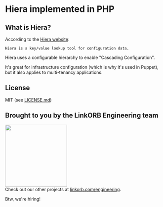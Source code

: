 Hiera implemented in PHP
======

## What is Hiera?
According to the [Hiera website](http://docs.puppetlabs.com/hiera/):

    Hiera is a key/value lookup tool for configuration data.
    
Hiera uses a configurable hierarchy to enable "Cascading Configuration".

It's great for infrastructure configuration (which is why it's used in Puppet),
but it also applies to multi-tenancy applications.

## License

MIT (see [LICENSE.md](LICENSE.md))

## Brought to you by the LinkORB Engineering team

<img src="http://www.linkorb.com/d/meta/tier1/images/linkorbengineering-logo.png" width="200px" /><br />
Check out our other projects at [linkorb.com/engineering](http://www.linkorb.com/engineering).

Btw, we're hiring!
